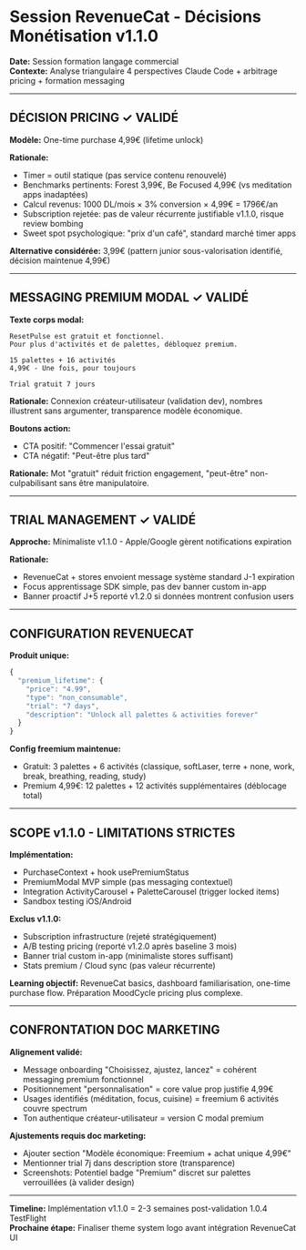 # Session RevenueCat - Décisions Monétisation v1.1.0

**Date:** Session formation langage commercial  
**Contexte:** Analyse triangulaire 4 perspectives Claude Code + arbitrage pricing + formation messaging

---

## DÉCISION PRICING ✓ VALIDÉ

**Modèle:** One-time purchase 4,99€ (lifetime unlock)

**Rationale:**
- Timer = outil statique (pas service contenu renouvelé)
- Benchmarks pertinents: Forest 3,99€, Be Focused 4,99€ (vs meditation apps inadaptées)
- Calcul revenus: 1000 DL/mois × 3% conversion × 4,99€ = 1796€/an
- Subscription rejetée: pas de valeur récurrente justifiable v1.1.0, risque review bombing
- Sweet spot psychologique: "prix d'un café", standard marché timer apps

**Alternative considérée:** 3,99€ (pattern junior sous-valorisation identifié, décision maintenue 4,99€)

---

## MESSAGING PREMIUM MODAL ✓ VALIDÉ

**Texte corps modal:**
```
ResetPulse est gratuit et fonctionnel.
Pour plus d'activités et de palettes, débloquez premium.

15 palettes + 16 activités
4,99€ - Une fois, pour toujours

Trial gratuit 7 jours
```

**Rationale:** Connexion créateur-utilisateur (validation dev), nombres illustrent sans argumenter, transparence modèle économique.

**Boutons action:**
- CTA positif: "Commencer l'essai gratuit"
- CTA négatif: "Peut-être plus tard"

**Rationale:** Mot "gratuit" réduit friction engagement, "peut-être" non-culpabilisant sans être manipulatoire.

---

## TRIAL MANAGEMENT ✓ VALIDÉ

**Approche:** Minimaliste v1.1.0 - Apple/Google gèrent notifications expiration

**Rationale:** 
- RevenueCat + stores envoient message système standard J-1 expiration
- Focus apprentissage SDK simple, pas dev banner custom in-app
- Banner proactif J+5 reporté v1.2.0 si données montrent confusion users

---

## CONFIGURATION REVENUECAT

**Produit unique:**
```javascript
{
  "premium_lifetime": {
    "price": "4.99",
    "type": "non_consumable", 
    "trial": "7 days",
    "description": "Unlock all palettes & activities forever"
  }
}
```

**Config freemium maintenue:**
- Gratuit: 3 palettes + 6 activités (classique, softLaser, terre + none, work, break, breathing, reading, study)
- Premium 4,99€: 12 palettes + 12 activités supplémentaires (déblocage total)

---

## SCOPE v1.1.0 - LIMITATIONS STRICTES

**Implémentation:**
- PurchaseContext + hook usePremiumStatus
- PremiumModal MVP simple (pas messaging contextuel)
- Integration ActivityCarousel + PaletteCarousel (trigger locked items)
- Sandbox testing iOS/Android

**Exclus v1.1.0:**
- Subscription infrastructure (rejeté stratégiquement)
- A/B testing pricing (reporté v1.2.0 après baseline 3 mois)
- Banner trial custom in-app (minimaliste stores suffisant)
- Stats premium / Cloud sync (pas valeur récurrente)

**Learning objectif:** RevenueCat basics, dashboard familiarisation, one-time purchase flow. Préparation MoodCycle pricing plus complexe.

---

## CONFRONTATION DOC MARKETING

**Alignement validé:**
- Message onboarding "Choisissez, ajustez, lancez" = cohérent messaging premium fonctionnel
- Positionnement "personnalisation" = core value prop justifie 4,99€
- Usages identifiés (méditation, focus, cuisine) = freemium 6 activités couvre spectrum
- Ton authentique créateur-utilisateur = version C modal premium

**Ajustements requis doc marketing:**
- Ajouter section "Modèle économique: Freemium + achat unique 4,99€"
- Mentionner trial 7j dans description store (transparence)
- Screenshots: Potentiel badge "Premium" discret sur palettes verrouillées (à valider design)

---

**Timeline:** Implémentation v1.1.0 = 2-3 semaines post-validation 1.0.4 TestFlight  
**Prochaine étape:** Finaliser theme system logo avant intégration RevenueCat UI